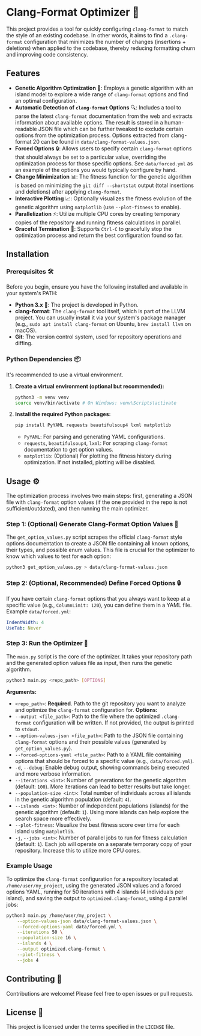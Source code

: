 # Clang-Format Optimizer 🚀
This project provides a tool for quickly configuring `clang-format` to match the style of an existing codebase. In other words, it aims to find a `.clang-format` configuration that minimizes the number of changes (insertions + deletions) when applied to the codebase, thereby reducing
formatting churn and improving code consistency.

## Features
*   **Genetic Algorithm Optimization** 🧬: Employs a genetic algorithm with an island model to explore a wide range of `clang-format` options and find an optimal configuration.
*   **Automatic Detection of `clang-format` Options** 🔍: Includes a tool to parse the latest `clang-format` documentation from the web and extracts information about available options. The result is stored in a human-readable JSON file which can be further tweaked to exclude certain options from the optimization process. Options extracted from clang-format 20 can be found in `data/clang-format-values.json`.
*   **Forced Options** 🔒: Allows users to specify certain `clang-format` options that should always be set to a particular value, overriding the optimization process for those specific options. See `data/forced.yml` as an example of the options you would typically configure by hand.
*   **Change Minimization** 📊: The fitness function for the genetic algorithm is based on minimizing the `git diff --shortstat` output (total insertions and
deletions) after applying `clang-format`.
*   **Interactive Plotting** 📈: Optionally visualizes the fitness evolution of the genetic algorithm using `matplotlib` (use `--plot-fitness` to enable).
*   **Parallelization** ⚡: Utilize multiple CPU cores by creating temporary copies of the repository and running fitness calculations in parallel.
*   **Graceful Termination** 🛑: Supports `Ctrl-C` to gracefully stop the optimization process and return the best configuration found so far.
## Installation
### Prerequisites 🛠️
Before you begin, ensure you have the following installed and available in your system's PATH:
*   **Python 3.x** 🐍: The project is developed in Python.
*   **clang-format**: The `clang-format` tool itself, which is part of the LLVM project. You can usually install it via your system's package manager (e.g.,
`sudo apt install clang-format` on Ubuntu, `brew install llvm` on macOS).
*   **Git**: The version control system, used for repository operations and diffing.
### Python Dependencies 📦
It's recommended to use a virtual environment.
1.  **Create a virtual environment (optional but recommended):**
    ```bash
    python3 -m venv venv
    source venv/bin/activate # On Windows: venv\Scripts\activate
    ```
2.  **Install the required Python packages:**
    ```bash
    pip install PyYAML requests beautifulsoup4 lxml matplotlib
    ```
    *   `PyYAML`: For parsing and generating YAML configurations.
    *   `requests`, `beautifulsoup4`, `lxml`: For scraping `clang-format` documentation to get option values.
    *   `matplotlib`: (Optional) For plotting the fitness history during optimization. If not installed, plotting will be disabled.
## Usage ⚙️
The optimization process involves two main steps: first, generating a JSON file with `clang-format` option values (if the one provided in the repo is not sufficient/outdated), and then running the main optimizer.
### Step 1: (Optional) Generate Clang-Format Option Values 📝
The `get_option_values.py` script scrapes the official `clang-format` style options documentation to create a JSON file containing all known options, their
types, and possible enum values. This file is crucial for the optimizer to know which values to test for each option:

```sh
python3 get_option_values.py > data/clang-format-values.json
```

### Step 2: (Optional, Recommended) Define Forced Options 🔒
If you have certain `clang-format` options that you always want to keep at a specific value (e.g., `ColumnLimit: 120`), you can define them in a YAML file.
Example `data/forced.yml`:

```yml
IndentWidth: 4
UseTab: Never
```

### Step 3: Run the Optimizer 🚀
The `main.py` script is the core of the optimizer. It takes your repository path and the generated option values file as input, then runs the genetic algorithm.

```sh
python3 main.py <repo_path> [OPTIONS]
```

**Arguments:**
*   `<repo_path>`: **Required**. Path to the git repository you want to analyze and optimize the `clang-format` configuration for.
**Options:**
*   `--output <file_path>`: Path to the file where the optimized `.clang-format` configuration will be written. If not provided, the output is printed to
`stdout`.
*   `--option-values-json <file_path>`: Path to the JSON file containing `clang-format` options and their possible values (generated by `get_option_values.py`).
*   `--forced-options-yaml <file_path>`: Path to a YAML file containing options that should be forced to a specific value (e.g., `data/forced.yml`).
*   `-d`, `--debug`: Enable debug output, showing commands being executed and more verbose information.
*   `--iterations <int>`: Number of generations for the genetic algorithm (default: `100`). More iterations can lead to better results but take longer.
*   `--population-size <int>`: Total number of individuals across all islands in the genetic algorithm population (default: `4`).
*   `--islands <int>`: Number of independent populations (islands) for the genetic algorithm (default: `1`). Using more islands can help explore the search
space more effectively.
*   `--plot-fitness`: Visualize the best fitness score over time for each island using `matplotlib`.
*   `-j`, `--jobs <int>`: Number of parallel jobs to run for fitness calculation (default: `1`). Each job will operate on a separate temporary copy of your repository. Increase this to utilize more CPU cores.

### Example Usage
To optimize the `clang-format` configuration for a repository located at `/home/user/my_project`, using the generated JSON values and a forced options YAML,
running for 50 iterations with 4 islands (4 individuals per island), and saving the output to `optimized.clang-format`, using 4 parallel jobs:

```sh
python3 main.py /home/user/my_project \
    --option-values-json data/clang-format-values.json \
    --forced-options-yaml data/forced.yml \
    --iterations 50 \
    --population-size 16 \
    --islands 4 \
    --output optimized.clang-format \
    --plot-fitness \
    --jobs 4
```

## Contributing 👋
Contributions are welcome! Please feel free to open issues or pull requests.

## License 📄
This project is licensed under the terms specified in the `LICENSE` file.
